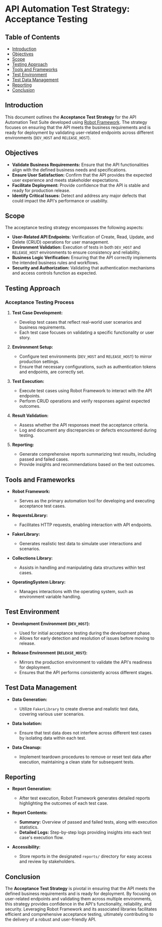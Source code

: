# API Automation Test Strategy: Acceptance Testing

## Table of Contents

- [Introduction](#introduction)
- [Objectives](#objectives)
- [Scope](#scope)
- [Testing Approach](#testing-approach)
- [Tools and Frameworks](#tools-and-frameworks)
- [Test Environment](#test-environment)
- [Test Data Management](#test-data-management)
- [Reporting](#reporting)
- [Conclusion](#conclusion)

## Introduction

This document outlines the **Acceptance Test Strategy** for the API Automation Test Suite developed using [Robot Framework](https://robotframework.org/). The strategy focuses on ensuring that the API meets the business requirements and is ready for deployment by validating user-related endpoints across different environments (`DEV_HOST` and `RELEASE_HOST`).

## Objectives

- **Validate Business Requirements:** Ensure that the API functionalities align with the defined business needs and specifications.
- **Ensure User Satisfaction:** Confirm that the API provides the expected user experience and meets stakeholder expectations.
- **Facilitate Deployment:** Provide confidence that the API is stable and ready for production release.
- **Identify Critical Issues:** Detect and address any major defects that could impact the API's performance or usability.

## Scope

The acceptance testing strategy encompasses the following aspects:

- **User-Related API Endpoints:** Verification of Create, Read, Update, and Delete (CRUD) operations for user management.
- **Environment Validation:** Execution of tests in both `DEV_HOST` and `RELEASE_HOST` environments to ensure consistency and reliability.
- **Business Logic Verification:** Ensuring that the API correctly implements the intended business rules and workflows.
- **Security and Authorization:** Validating that authentication mechanisms and access controls function as expected.

## Testing Approach

### Acceptance Testing Process

1. **Test Case Development:**
   - Develop test cases that reflect real-world user scenarios and business requirements.
   - Each test case focuses on validating a specific functionality or user story.

2. **Environment Setup:**
   - Configure test environments (`DEV_HOST` and `RELEASE_HOST`) to mirror production settings.
   - Ensure that necessary configurations, such as authentication tokens and endpoints, are correctly set.

3. **Test Execution:**
   - Execute test cases using Robot Framework to interact with the API endpoints.
   - Perform CRUD operations and verify responses against expected outcomes.

4. **Result Validation:**
   - Assess whether the API responses meet the acceptance criteria.
   - Log and document any discrepancies or defects encountered during testing.

5. **Reporting:**
   - Generate comprehensive reports summarizing test results, including passed and failed cases.
   - Provide insights and recommendations based on the test outcomes.

## Tools and Frameworks

- **Robot Framework:**
  - Serves as the primary automation tool for developing and executing acceptance test cases.
  
- **RequestsLibrary:**
  - Facilitates HTTP requests, enabling interaction with API endpoints.
  
- **FakerLibrary:**
  - Generates realistic test data to simulate user interactions and scenarios.
  
- **Collections Library:**
  - Assists in handling and manipulating data structures within test cases.
  
- **OperatingSystem Library:**
  - Manages interactions with the operating system, such as environment variable handling.

## Test Environment

- **Development Environment (`DEV_HOST`):**
  - Used for initial acceptance testing during the development phase.
  - Allows for early detection and resolution of issues before moving to release.

- **Release Environment (`RELEASE_HOST`):**
  - Mirrors the production environment to validate the API's readiness for deployment.
  - Ensures that the API performs consistently across different stages.

## Test Data Management

- **Data Generation:**
  - Utilize `FakerLibrary` to create diverse and realistic test data, covering various user scenarios.
  
- **Data Isolation:**
  - Ensure that test data does not interfere across different test cases by isolating data within each test.

- **Data Cleanup:**
  - Implement teardown procedures to remove or reset test data after execution, maintaining a clean state for subsequent tests.

## Reporting

- **Report Generation:**
  - After test execution, Robot Framework generates detailed reports highlighting the outcomes of each test case.
  
- **Report Contents:**
  - **Summary:** Overview of passed and failed tests, along with execution statistics.
  - **Detailed Logs:** Step-by-step logs providing insights into each test case's execution flow.
  
- **Accessibility:**
  - Store reports in the designated `reports/` directory for easy access and review by stakeholders.

## Conclusion

The **Acceptance Test Strategy** is pivotal in ensuring that the API meets the defined business requirements and is ready for deployment. By focusing on user-related endpoints and validating them across multiple environments, this strategy provides confidence in the API's functionality, reliability, and security. Leveraging Robot Framework and its associated libraries facilitates efficient and comprehensive acceptance testing, ultimately contributing to the delivery of a robust and user-friendly API.

